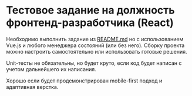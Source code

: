 Тестовое задание на должность фронтенд-разработчика (React)
===========================================================

Необходимо выполнить задание из [README.md](README.md) но с использованием Vue.js и любого
менеджера состояний (или без него). Сборку проекта можно настроить самостоятельно или использовать готовые решения.

Unit-тесты не обязательны, но будет круто, если код будет написан с учетом дальнейшего их написания.

Хорошо если будет продемонстрирован mobile-first подход и адаптивная верстка.
